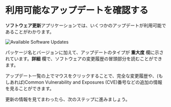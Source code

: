 # 利用可能なアップデートを確認する

**ソフトウェア更新**アプリケーションでは、いくつかのアップデートが利用可能であることがわかります。

![Available Software Updates](/smcbrien/scenarios/webconsole-software/assets/Available-Updates.png)

パッケージ名とバージョンに加えて、アップデートのタイプが **重大度** 欄に示されています。**詳細** 欄で、ソフトウェアの変更履歴の冒頭部分を読むことができます。

アップデート一覧の上でマウスをクリックすることで、完全な変更履歴や、(もしあれば)Common Vulnerability and Exposures (CVE)番号などの追加の情報を見ることができます。

更新の情報を見てまわったら、次のステップに進みましょう。

